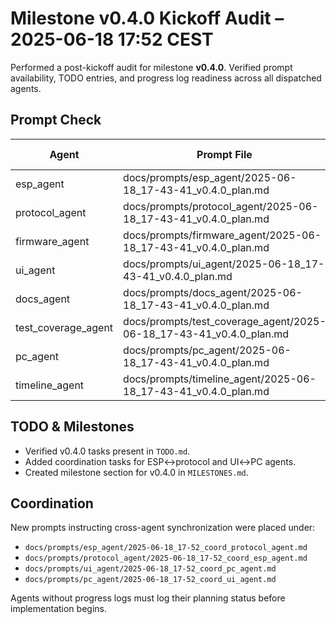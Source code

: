 # Milestone v0.4.0 Kickoff Audit – 2025-06-18 17:52 CEST

Performed a post-kickoff audit for milestone **v0.4.0**. Verified prompt
availability, TODO entries, and progress log readiness across all dispatched
agents.

## Prompt Check
| Agent | Prompt File | Progress Log |
|-------|-------------|--------------|
| esp_agent | docs/prompts/esp_agent/2025-06-18_17-43-41_v0.4.0_plan.md | *missing* |
| protocol_agent | docs/prompts/protocol_agent/2025-06-18_17-43-41_v0.4.0_plan.md | *missing* |
| firmware_agent | docs/prompts/firmware_agent/2025-06-18_17-43-41_v0.4.0_plan.md | *missing* |
| ui_agent | docs/prompts/ui_agent/2025-06-18_17-43-41_v0.4.0_plan.md | *missing* |
| docs_agent | docs/prompts/docs_agent/2025-06-18_17-43-41_v0.4.0_plan.md | *missing* |
| test_coverage_agent | docs/prompts/test_coverage_agent/2025-06-18_17-43-41_v0.4.0_plan.md | *missing* |
| pc_agent | docs/prompts/pc_agent/2025-06-18_17-43-41_v0.4.0_plan.md | *missing* |
| timeline_agent | docs/prompts/timeline_agent/2025-06-18_17-43-41_v0.4.0_plan.md | *missing* |

## TODO & Milestones
- Verified v0.4.0 tasks present in `TODO.md`.
- Added coordination tasks for ESP↔protocol and UI↔PC agents.
- Created milestone section for v0.4.0 in `MILESTONES.md`.

## Coordination
New prompts instructing cross-agent synchronization were placed under:
- `docs/prompts/esp_agent/2025-06-18_17-52_coord_protocol_agent.md`
- `docs/prompts/protocol_agent/2025-06-18_17-52_coord_esp_agent.md`
- `docs/prompts/ui_agent/2025-06-18_17-52_coord_pc_agent.md`
- `docs/prompts/pc_agent/2025-06-18_17-52_coord_ui_agent.md`

Agents without progress logs must log their planning status before implementation begins.
